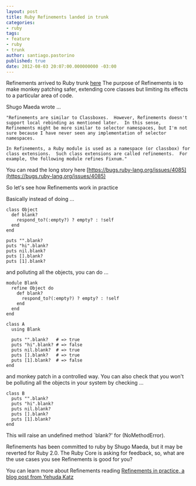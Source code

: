 ```yaml
---
layout: post
title: Ruby Refinements landed in trunk
categories:
- ruby
tags:
- feature
- ruby
- trunk
author: santiago.pastorino
published: true
date: 2012-08-03 20:07:00.000000000 -03:00
---
```

Refinements arrived to Ruby trunk [here](https://bugs.ruby-lang.org/issues/4085.) The purpose of Refinements is to make monkey patching safer, extending core classes but limiting its effects to a particular area of code.

Shugo Maeda wrote ...

<pre><code>"Refinements are similar to Classboxes.  However, Refinements doesn't
support local rebinding as mentioned later.  In this sense,
Refinements might be more similar to selector namespaces, but I'm not
sure because I have never seen any implementation of selector
namespaces.

In Refinements, a Ruby module is used as a namespace (or classbox) for
class extensions.  Such class extensions are called refinements.  For
example, the following module refines Fixnum."</code></pre>

You can read the long story here [https://bugs.ruby-lang.org/issues/4085](https://bugs.ruby-lang.org/issues/4085)

So let's see how Refinements work in practice

Basically instead of doing …

<pre><code>class Object
  def blank?
    respond_to?(:empty?) ? empty? : !self
  end
end

puts "".blank?
puts "hi".blank?
puts nil.blank?
puts [].blank?
puts [1].blank?</code></pre>

and polluting all the objects, you can do ...

<pre><code>module Blank
  refine Object do
    def blank?
      respond_to?(:empty?) ? empty? : !self
    end
  end
end

class A
  using Blank

  puts "".blank?   # => true
  puts "hi".blank? # => false
  puts nil.blank?  # => true
  puts [].blank?   # => true
  puts [1].blank?  # => false
end</code></pre>

and monkey patch in a controlled way. You can also check that you won't be polluting all the objects in your system by checking …

<pre><code>class B
  puts "".blank?
  puts "hi".blank?
  puts nil.blank?
  puts [].blank?
  puts [1].blank?
end</code></pre>

This will raise an undefined method `blank?' for [](String) (NoMethodError).

Refinements has been committed to ruby by Shugo Maeda, but it may be reverted for Ruby 2.0. The Ruby Core is asking for feedback, so, what are the use cases you see Refinements is good for you?

You can learn more about Refinements reading [Refinements in practice, a blog post from Yehuda Katz](http://yehudakatz.com/2010/11/30/ruby-2-0-refinements-in-practice/)
